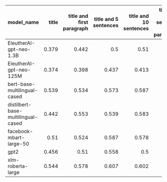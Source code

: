 | model_name                         |   title |   title and first paragraph |   title and 5 sentences |   title and 10 sentences |   title and first sentence each paragraph | raw text   |
|:-----------------------------------|--------:|----------------------------:|------------------------:|-------------------------:|------------------------------------------:|:-----------|
| EleutherAI-gpt-neo-1.3B            |   0.379 |                       0.442 |                   0.5   |                    0.51  |                                     0.524 | 0.500      |
| EleutherAI-gpt-neo-125M            |   0.374 |                       0.398 |                   0.437 |                    0.413 |                                     0.466 | 0.408      |
| bert-base-multilingual-cased       |   0.539 |                       0.534 |                   0.573 |                    0.587 |                                     0.583 | 0.539      |
| distilbert-base-multilingual-cased |   0.442 |                       0.553 |                   0.539 |                    0.583 |                                     0.524 | 0.539      |
| facebook-mbart-large-50            |   0.51  |                       0.524 |                   0.587 |                    0.578 |                                     0.626 | **0.665**  |
| gpt2                               |   0.456 |                       0.51  |                   0.558 |                    0.5   |                                     0.5   | 0.587      |
| xlm-roberta-large                  |   0.544 |                       0.578 |                   0.607 |                    0.602 |                                     0.519 | 0.583      |